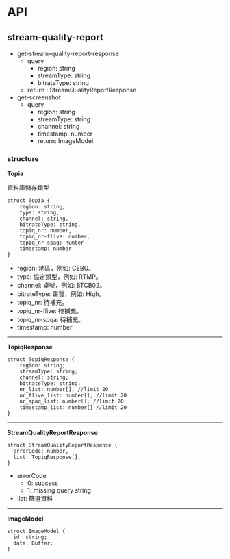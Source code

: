 # API

## stream-quality-report
- get-stream-quality-report-response
  - query
    - region: string
    - streamType: string
    - bitrateType: string
  - return : StreamQualityReportResponse
- get-screenshot
  - query
    - region: string
    - streamType: string
    - channel: string
    - timestamp: number
    - return: ImageModel


### structure

<b>Topia</b>
<p>資料庫儲存類型</p>

```
struct Topia {
    region: string,
    type: string,
    channel: string,
    bitrateType: string,
    topiq_nr: number,
    topiq_nr-flive: number,
    topiq_nr-spaq: number
    timestamp: number
}
```
- region: 地區，例如: CEBU。
- type: 協定類型，例如: RTMP。
- channel: 桌號，例如: BTCB02。
- bitrateType: 畫質，例如: High。
- topiq_nr: 待補充。
- topiq_nr-flive: 待補充。
- topiq_nr-spqa: 待補充。
- timestamp: number

---
<b>TopiqResponse</b>
```
struct TopiqResponse {
    region: string;
    streamType: string;
    channel: string;
    bitrateType: string;
    nr_list: number[]; //limit 20
    nr_flive_list: number[]; //limit 20
    nr_spaq_list: number[]; //limit 20
    timestamp_list: number[] //limit 20
}
```

---

<b>StreamQualityReportResponse</b>
```
struct StreamQualityReportResponse {
  errorCode: number,
  list: TopiqResponse[],
}
```

- errorCode
  - 0: success
  - 1: missing query string
- list: 篩選資料

---

<b>ImageModel</b>
```
struct ImageModel {
  id: string;
  data: Buffer;
}
```


